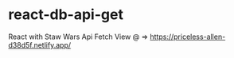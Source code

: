 # react-db-api-get
React with Staw Wars Api Fetch
View @ => 
https://priceless-allen-d38d5f.netlify.app/
